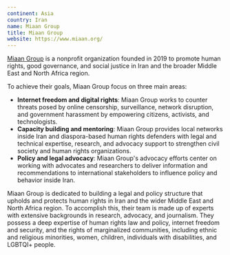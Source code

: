 ```yaml
---
continent: Asia
country: Iran
name: Miaan Group
title: Miaan Group
website: https://www.miaan.org/
---
```


[Miaan Group](https://www.miaan.org/) is a nonprofit organization founded in 2019 to promote human rights, good governance, and social justice in Iran and the broader Middle East and North Africa region.

To achieve their goals, Miaan Group focus on three main areas:

* **Internet freedom and digital rights**: Miaan Group works to counter threats posed by online censorship, surveillance, network disruption, and government harassment by empowering citizens, activists, and technologists.
* **Capacity building and mentoring**: Miaan Group provides local networks inside Iran and diaspora-based human rights defenders with legal and technical expertise, research, and advocacy support to strengthen civil society and human rights organizations.
* **Policy and legal advocacy**: Miaan Group's advocacy efforts center on working with advocates and researchers to deliver information and recommendations to international stakeholders to influence policy and behavior inside Iran.

Miaan Group is dedicated to building a legal and policy structure that upholds and protects
human rights in Iran and the wider Middle East and North Africa region. To accomplish this, their
team is made up of experts with extensive backgrounds in research, advocacy, and journalism.
They possess a deep expertise of human rights law and policy, internet freedom and security,
and the rights of marginalized communities, including ethnic and religious minorities, women,
children, individuals with disabilities, and LGBTQI+ people.
